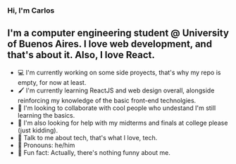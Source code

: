### Hi, I'm Carlos

## I'm a computer engineering student @ University of Buenos Aires. I love web development, and that's about it. Also, I love React.

- 💻 I'm currently working on some side proyects, that's why my repo is empty, for now at least.
- 🖌️ I'm currently learning ReactJS and web design overall, alongside reinforcing my knowledge of the basic front-end technolgies.
- 🧠 I'm looking to collaborate with cool people who undestand I'm still learning the basics.
- 📖 I'm also looking for help with my midterms and finals at college please (just kidding).
- 💾 Talk to me about tech, that's what I love, tech.
- 👨 Pronouns: he/him
- 🤬 Fun fact: Actually, there's nothing funny about me.

